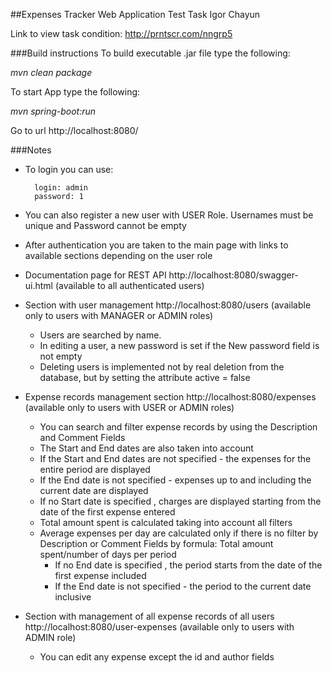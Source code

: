 ##Expenses Tracker Web Application Test Task
Igor Chayun

Link to view task condition: http://prntscr.com/nngrp5

###Build instructions
To build executable .jar file type the following:

*mvn clean package*

To start App type the following:

*mvn spring-boot:run*

Go to url http://localhost:8080/

###Notes
* To login you can use:

		login: admin
		password: 1
		
* You can also register a new user with USER Role.
Usernames must be unique and 
Password cannot be empty

* After authentication you are taken to the main page with links to available sections depending on the user role 

* Documentation page for REST API http://localhost:8080/swagger-ui.html (available to all authenticated users)

* Section with user management http://localhost:8080/users (available only to users with MANAGER or ADMIN roles)
  * Users are searched by name.
  * In editing a user, a new password is set if the New password field is not empty  
  * Deleting users is implemented not by real deletion from the database, 
		but by setting the attribute active = false

* Expense records management section http://localhost:8080/expenses (available only to users with USER or ADMIN roles) 
  * You can search and filter expense records by using the Description and Comment Fields
  * The Start and End dates are also taken into account
  * If the Start and End dates are not specified - the expenses for the entire period are displayed
  * If the End date is not specified - expenses up to and including the current date are displayed
  * If no Start date is specified , charges are displayed starting from the date of the first expense entered
  * Total amount spent is calculated taking into account all filters
  * Average expenses per day are calculated only if there is no filter by Description or Comment Fields
by formula: Total amount spent/number of days per period
    * If no End date is specified , the period starts from the date of the first expense included
    * If the End date is not specified - the period to the current date inclusive

* Section with management of all expense records of all users http://localhost:8080/user-expenses (available only to users with ADMIN role)
  * You can edit any expense except the id and author fields